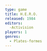 ```yaml
---
type: game
title: H.E.R.O.
released: 1984
editors: 
  -Activision
players: 1
genres:
  - Plates-formes
---
```

